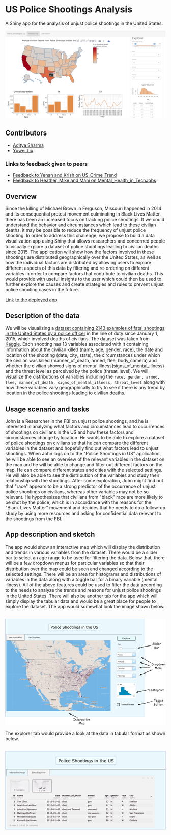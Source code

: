 # US Police Shootings Analysis
A Shiny app for the analysis of unjust police shootings in the United States.

![Figure 1: Click](imgs/click.png)

## Contributors

- [Aditya Sharma](https://github.com/adityashrm21)
- [Yuwei Liu](https://github.com/liuyuwei169)

### Links to feedback given to peers

- [Feedback to Yenan and Krish on US_Crime_Trend](https://github.com/UBC-MDS/US_Crime_Trend/issues/9)
- [Feedback to Heather, Mike and Mani on Mental_Health_in_TechJobs](https://github.com/UBC-MDS/Mental_Health_in_TechJobs/issues/5)

## Overview

Since the killing of Michael Brown in Ferguson, Missouri happened in 2014 and its consequential protest movement culminating in Black Lives Matter, there has been an increased focus on tracking police shootings. If we could understand the behavior and circumstances which lead to these civilian deaths, it may be possible to reduce the frequency of unjust police shooting. In order to address this challenge, we propose to build a data visualization app using Shiny that allows researchers and concerned people to visually explore a dataset of police shootings leading to civilian deaths since 2015. The application will show how the factors involved in these shootings are distributed geographically over the United States, as well as how the individual factors are distributed by allowing users to explore different aspects of this data by filtering and re-ordering on different variables in order to compare factors that contribute to civilian deaths. This would provide with useful insights to the user which could then be used to further explore the causes and create strategies and rules to prevent unjust police shooting cases in the future.

[Link to the deployed app](https://adityashrm21.shinyapps.io/us-police-shootings-analysis/)

## Description of the data

We will be visualizing a [dataset containing 2143 examples of fatal shootings in the United States by a police officer](https://github.com/UBC-MDS/us-police-shootings-analysis/blob/master/data/database.csv) in the line of duty since January 1, 2015, which involved deaths of civilians. The dataset was taken from [Kaggle](https://www.kaggle.com/washingtonpost/police-shootings). Each shooting has 13 variables associated with it containing information about the civilian killed (name, age, gender, race), the date and location of the shooting (date, city, state), the circumstances under which the civilian was killed (manner_of_death, armed, flee, body_camera) and whether the civilian showed signs of mental illness(signs_of_mental_illness) and the threat level as perceived by the police (threat_level). We will visualize the distributions of variables including the `race, gender, armed, flee, manner_of_death, signs_of_mental_illness, threat_level` along with how these variables vary geographically to try to see if there is any trend by location in the police shootings leading to civilian deaths.

## Usage scenario and tasks

John is a Researcher in the FBI on unjust police shootings, and he is interested in analyzing what factors and circumstances lead to occurrences of shootings on civilians in the US and how these factors and circumstances change by location. He wants to be able to explore a dataset of police shootings on civilians so that he can compare the different variables in the dataset and hopefully find out what factors lead to unjust shootings. When John logs on to the "Police Shootings in US" application, he will be able to see an overview of the relevant variables in the dataset on the map and he will be able to change and filter out different factors on the map. He can compare different states and cities with the selected settings. He will also be able to see the distribution of the variables and study their relationship with the shootings. After some exploration, John might find out that "race" appears to be a strong predictor of the occurrence of unjust police shootings on civilians, whereas other variables may not be so relevant. He hypothesizes that civilians from "black" race are more likely to be shot by the police, which is in accordance with the reasons for the "Black Lives Matter" movement and decides that he needs to do a follow-up study by using more resources and asking for confidential data relevant to the shootings from the FBI.

## App description and sketch

The app would show an interactive map which will display the distribution and trends in various variables from the dataset. There would be a slider bar to select an age range to be used for filtering the data. Below that, there will be a few dropdown menus for particular variables so that their distribution over the map could be seen and changed according to the selected settings. There will be an area for histograms and distributions of variables in the data along with a toggle bar for a binary variable (mental illness). All of the above features could be used to filter the data according to the needs to analyze the trends and reasons for unjust police shootings in the United States. There will also be another tab for the app which will simply display the tabular data and would be a great place for people to explore the dataset. The app would somewhat look the image shown below.

<br>
<center><img src = "imgs/shiny.png"></center>

The explorer tab would provide a look at the data in tabular format as shown below.

<br>
<center><img src = "imgs/explorer.png"></center>
